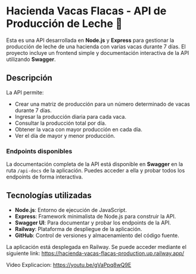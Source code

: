 # Hacienda Vacas Flacas - API de Producción de Leche 🐄

Esta es una API desarrollada en **Node.js** y **Express** para gestionar la producción de leche de una hacienda con varias vacas durante 7 días. El proyecto incluye un frontend simple y documentación interactiva de la API utilizando **Swagger**.

## Descripción

La API permite:
- Crear una matriz de producción para un número determinado de vacas durante 7 días.
- Ingresar la producción diaria para cada vaca.
- Consultar la producción total por día.
- Obtener la vaca con mayor producción en cada día.
- Ver el día de mayor y menor producción.

### Endpoints disponibles

La documentación completa de la API está disponible en **Swagger** en la ruta `/api-docs` de la aplicación. Puedes acceder a ella y probar todos los endpoints de forma interactiva.

## Tecnologías utilizadas

- **Node.js**: Entorno de ejecución de JavaScript.
- **Express**: Framework minimalista de Node.js para construir la API.
- **Swagger UI**: Para documentar y probar los endpoints de la API.
- **Railway**: Plataforma de despliegue de la aplicación.
- **GitHub**: Control de versiones y almacenamiento del código fuente.

La aplicación está desplegada en Railway. Se puede acceder mediante el siguiente link:
https://hacienda-vacas-flacas-production.up.railway.app/

Video Explicacion:
https://youtu.be/gVaPpq8wQ9E
